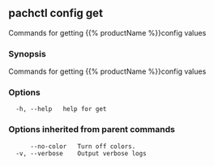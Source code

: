 ## pachctl config get

Commands for getting {{% productName %}}config values

### Synopsis

Commands for getting {{% productName %}}config values

### Options

```
  -h, --help   help for get
```

### Options inherited from parent commands

```
      --no-color   Turn off colors.
  -v, --verbose    Output verbose logs
```

